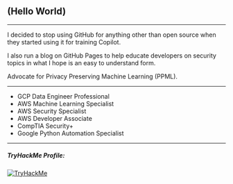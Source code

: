 ## (Hello World)

---

I decided to stop using GitHub for anything other than open source when they started using it for training Copilot.

I also run a blog on GitHub Pages to help educate developers on security topics in what I hope is an easy to understand form.

Advocate for Privacy Preserving Machine Learning (PPML).

---

- GCP Data Engineer Professional
- AWS Machine Learning Specialist
- AWS Security Specialist
- AWS Developer Associate
- CompTIA Security+
- Google Python Automation Specialist

---

<!---
##### Leetcode Profile:
--->


##### TryHackMe Profile:
[<img src="https://tryhackme-badges.s3.amazonaws.com/solidsnakecase.png" alt="TryHackMe">](https://tryhackme.com/p/solidsnakecase)

<!---
##### Latest Articles:
--->
